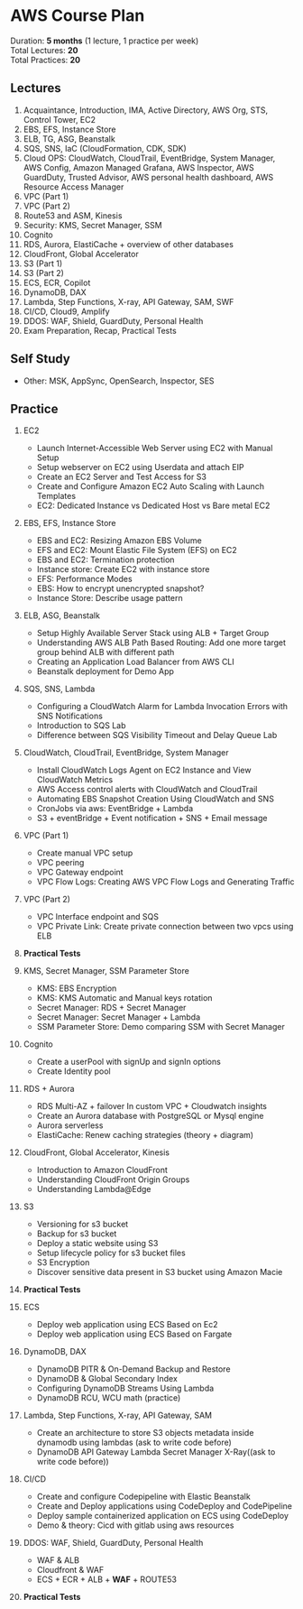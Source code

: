 # AWS Course Plan

Duration: **5 months** (1 lecture, 1 practice per week)  
Total Lectures: **20**  
Total Practices: **20**

## Lectures

1. Acquaintance, Introduction, IMA, Active Directory, AWS Org, STS, Control Tower, EC2
2. EBS, EFS, Instance Store
3. ELB, TG, ASG, Beanstalk
4. SQS, SNS, IaC (CloudFormation, CDK, SDK)
5. Cloud OPS: CloudWatch, CloudTrail, EventBridge, System Manager, AWS Config, Amazon Managed Grafana, AWS Inspector,
   AWS GuardDuty, Trusted Advisor, AWS personal health dashboard, AWS Resource Access Manager
6. VPC (Part 1)
7. VPC (Part 2)
8. Route53 and ASM, Kinesis
9. Security: KMS, Secret Manager, SSM
10. Cognito
11. RDS, Aurora, ElastiCache + overview of other databases
12. CloudFront, Global Accelerator
13. S3 (Part 1)
14. S3 (Part 2)
15. ECS, ECR, Copilot
16. DynamoDB, DAX
17. Lambda, Step Functions, X-ray, API Gateway, SAM, SWF
18. CI/CD, Cloud9, Amplify
19. DDOS: WAF, Shield, GuardDuty, Personal Health
20. Exam Preparation, Recap, Practical Tests

## Self Study

* Other: MSK, AppSync, OpenSearch, Inspector, SES

## Practice

1. EC2
    * Launch Internet-Accessible Web Server using EC2 with Manual Setup
    * Setup webserver on EC2 using Userdata and attach EIP
    * Create an EC2 Server and Test Access for S3
    * Create and Configure Amazon EC2 Auto Scaling with Launch Templates
    * EC2: Dedicated Instance vs Dedicated Host vs Bare metal EC2
   
2. EBS, EFS, Instance Store
    * EBS and EC2: Resizing Amazon EBS Volume
    * EFS and EC2: Mount Elastic File System (EFS) on EC2
    * EBS and EC2: Termination protection
    * Instance store: Create EC2 with instance store
    * EFS: Performance Modes
    * EBS: How to encrypt unencrypted snapshot?
    * Instance Store: Describe usage pattern
   
3. ELB, ASG, Beanstalk
    * Setup Highly Available Server Stack using ALB + Target Group
    * Understanding AWS ALB Path Based Routing: Add one more target group behind ALB with different path
    * Creating an Application Load Balancer from AWS CLI
    * Beanstalk deployment for Demo App
   
4. SQS, SNS, Lambda
    * Configuring a CloudWatch Alarm for Lambda Invocation Errors with SNS Notifications
    * Introduction to SQS Lab
    * Difference between SQS Visibility Timeout and Delay Queue Lab
   
5. CloudWatch, CloudTrail, EventBridge, System Manager
    * Install CloudWatch Logs Agent on EC2 Instance and View CloudWatch Metrics
    * AWS Access control alerts with CloudWatch and CloudTrail
    * Automating EBS Snapshot Creation Using CloudWatch and SNS
    * CronJobs via aws: EventBridge + Lambda
    * S3 + eventBridge + Event notification + SNS + Email message
   
6. VPC (Part 1)
    * Create manual VPC setup
    * VPC peering
    * VPC Gateway endpoint
    * VPC Flow Logs: Creating AWS VPC Flow Logs and Generating Traffic
   
7. VPC (Part 2)
    * VPC Interface endpoint and SQS
    * VPC Private Link: Create private connection between two vpcs using ELB

8. **Practical Tests**

9. KMS, Secret Manager, SSM Parameter Store
    * KMS: EBS Encryption
    * KMS: KMS Automatic and Manual keys rotation
    * Secret Manager: RDS + Secret Manager
    * Secret Manager: Secret Manager + Lambda
    * SSM Parameter Store: Demo comparing SSM with Secret Manager
   
10. Cognito
    * Create a userPool with signUp and signIn options
    * Create Identity pool
    
11. RDS + Aurora
    * RDS Multi-AZ + failover In custom VPC + Cloudwatch insights
    * Create an Aurora database with PostgreSQL or Mysql engine
    * Aurora serverless
    * ElastiCache: Renew caching strategies (theory + diagram)
    
12. CloudFront, Global Accelerator, Kinesis
    * Introduction to Amazon CloudFront
    * Understanding CloudFront Origin Groups
    * Understanding Lambda@Edge
    
13. S3
    * Versioning for s3 bucket
    * Backup for s3 bucket
    * Deploy a static website using S3
    * Setup lifecycle policy for s3 bucket files
    * S3 Encryption
    * Discover sensitive data present in S3 bucket using Amazon Macie

14. **Practical Tests**

15. ECS
    * Deploy web application using ECS Based on Ec2
    * Deploy web application using ECS Based on Fargate

16. DynamoDB, DAX
    * DynamoDB PITR & On-Demand Backup and Restore
    * DynamoDB & Global Secondary Index
    * Configuring DynamoDB Streams Using Lambda
    * DynamoDB RCU, WCU math (practice)

17. Lambda, Step Functions, X-ray, API Gateway, SAM
    * Create an architecture to store S3 objects metadata inside dynamodb using lambdas (ask to write code before)
    * DynamoDB API Gateway Lambda Secret Manager X-Ray((ask to write code before))

18. CI/CD
    * Create and configure Codepipeline with Elastic Beanstalk
    * Create and Deploy applications using CodeDeploy and CodePipeline
    * Deploy sample containerized application on ECS using CodeDeploy
    * Demo & theory: Cicd with gitlab using aws resources

19. DDOS: WAF, Shield, GuardDuty, Personal Health
    * WAF & ALB
    * Cloudfront & WAF
    * ECS + ECR + ALB + **WAF** + ROUTE53

20. **Practical Tests** 
